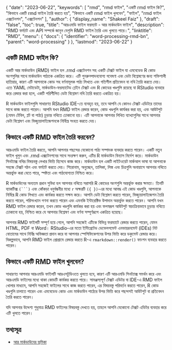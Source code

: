 {
  "date": "2023-06-22",
  "keywords": [
"rmd",
"rmd ফাইল",
"একটি rmd ফাইল কি?",
"কিভাবে একটি rmd ফাইল তৈরি করতে হয়",
"কিভাবে একটি rmd ফাইল খুলবেন",
"ফাইল",
"rmd ফাইল এক্সটেনশন",
"এক্সটেনশন"
],
  "author": {
    "display_name": "Shakeel Faiz"
},
  "draft": "false",
  "toc": true,
  "title": "আরএমডি ফাইল ফরম্যাট - আর মার্কডাউন ফাইল",
  "description": "RMD ফর্ম্যাট এবং API সম্পর্কে জানুন যেগুলি RMD ফাইল তৈরি এবং খুলতে পারে।",
  "linktitle": "RMD",
  "menu": {
    "docs": {
      "identifier": "word-processing-rmd-bn",
      "parent": "word-processing"
}
},
  "lastmod": "2023-06-22"
}

## একটি RMD ফাইল কি?

একটি আর মার্কডাউন (RMD) ফাইল হল .rmd এক্সটেনশন সহ একটি টেক্সট ফাইল যা এমবেডেড R কোড অংশগুলির সাথে মার্কডাউন পাঠ্যকে একত্রিত করে। এটি পুনরুত্পাদনযোগ্য গবেষণা এবং ডেটা বিশ্লেষণের জন্য শক্তিশালী হাতিয়ার, কারণ এটি আপনাকে কোড সহ বর্ণনামূলক পাঠ্য লিখতে এবং গতিশীল প্রতিবেদন বা নথি তৈরি করতে দেয়। এতে YAML মেটাডেটা, মার্কডাউন-ফরম্যাটেড প্লেইন টেক্সট এবং R কোডের খণ্ডগুলি রয়েছে যা RStudio ব্যবহার করে রেন্ডার করা হলে, একটি পরিশীলিত ডেটা বিশ্লেষণ নথি তৈরি করতে একত্রিত হয়।

R মার্কডাউন ফাইলগুলি সাধারণত RStudio IDE-তে ব্যবহৃত হয়, তবে আপনি যে কোনও টেক্সট এডিটরে তাদের সাথে কাজ করতে পারেন। আপনি যখন RMD ফাইল রেন্ডার করেন, কোড খণ্ডগুলি কার্যকর করা হয়, এবং আউটপুট (যেমন টেবিল, প্লট বা পাঠ্য) চূড়ান্ত নথিতে ঢোকানো হয়। এটি আপনাকে আপনার লিখিত ব্যাখ্যাগুলির সাথে আপনার ডেটা বিশ্লেষণ এবং ভিজ্যুয়ালাইজেশনকে নির্বিঘ্নে সংহত করতে দেয়।

## কিভাবে একটি RMD ফাইল তৈরি করবেন?

আরএমডি ফাইল তৈরি করতে, আপনি আপনার পছন্দের যেকোনো পাঠ্য সম্পাদক ব্যবহার করতে পারেন। একটি নতুন ফাইল খুলুন এবং .rmd এক্সটেনশনের সাথে সংরক্ষণ করুন, এটির R মার্কডাউন বিন্যাস নির্দেশ করে। মার্কডাউন সিনট্যাক্স নথির বিষয়বস্তু লেখার ভিত্তি হিসেবে কাজ করে। মার্কডাউন হল একটি লাইটওয়েট মার্কআপ ভাষা যা আপনাকে সহজে টেক্সট গঠন এবং ফর্ম্যাট করতে দেয়। শিরোনাম, অনুচ্ছেদ, তালিকা, লিঙ্ক এবং চিত্রগুলি অনায়াসে আপনার নথিতে অন্তর্ভুক্ত করা যেতে পারে, স্পষ্টতা এবং পাঠযোগ্যতা নিশ্চিত করে।

R মার্কডাউনের অন্যতম প্রধান সুবিধা হল আপনার নথিতে সরাসরি R কোডের অংশগুলি অন্তর্ভুক্ত করার ক্ষমতা। তিনটি ব্যাকটিক্স `(```)` এবং কোঁকড়া ধনুর্বন্ধনীর মধ্যে `r` অক্ষরটি `({ })`-এর মধ্যে আবদ্ধ এই কোড খণ্ডগুলি, আপনাকে নির্বিঘ্নে R কোড লিখতে এবং কার্যকর করতে সক্ষম করে। আপনি ডেটা বিশ্লেষণ করতে পারেন, ভিজ্যুয়ালাইজেশন তৈরি করতে পারেন, পরিসংখ্যান গণনা করতে পারেন এবং এমনকি ইন্টারেক্টিভ উপাদান অন্তর্ভুক্ত করতে পারেন। আপনি যখন RMD ফাইল রেন্ডার করেন, তখন কোড খণ্ডগুলি কার্যকর করা হয় এবং ফলস্বরূপ আউটপুট স্বয়ংক্রিয়ভাবে চূড়ান্ত নথিতে ঢোকানো হয়, নিশ্চিত করে যে আপনার বিশ্লেষণ এবং বর্ণনা সম্পূর্ণরূপে একত্রিত হয়েছে।

আপনার RMD ফাইলটি সম্পূর্ণ হয়ে গেলে, আপনি সহজেই এটিকে বিভিন্ন ফরম্যাটে রেন্ডার করতে পারেন, যেমন HTML, PDF বা Word। RStudio-এর মতো ইন্টিগ্রেটেড ডেভেলপমেন্ট এনভায়রনমেন্ট (IDEs) নিট বোতামের সাথে নির্বিঘ্ন অভিজ্ঞতা প্রদান করে যা আপনার স্পেসিফিকেশনের উপর ভিত্তি করে ডকুমেন্ট রেন্ডার করে। বিকল্পভাবে, আপনি RMD ফাইল প্রোগ্রামে রেন্ডার করতে R-এ `rmarkdown::render()` ফাংশন ব্যবহার করতে পারেন।

## কিভাবে একটি RMD ফাইল খুলবেন?

সাধারণত আপনার আরএমডি ফাইলটি আরএসটুডিওতে খুলতে হবে, কারণ এটি আরএমডি সিনট্যাক্স সমর্থন করে এবং আরএমডি ফাইলের মধ্যে থাকা কোডটি কার্যকর করতে পারে। সামঞ্জস্যপূর্ণ টেক্সট এডিটর বা IDE-এ RMD ফাইল খোলার মাধ্যমে, আপনি সহজেই ফাইলের সাথে কাজ করতে পারেন, এর বিষয়বস্তু পরিবর্তন করতে পারেন, R কোড খণ্ডগুলি চালাতে পারেন এবং এমবেডেড কোড এবং মার্কডাউন পাঠ্যের উপর ভিত্তি করে পছন্দসই আউটপুট বা প্রতিবেদন তৈরি করতে পারেন।

যদি আপনার উদ্দেশ্য শুধুমাত্র RMD ফাইলের বিষয়বস্তু দেখতে হয়, তাহলে আপনি যেকোনো টেক্সট এডিটর ব্যবহার করে এটি খুলতে পারেন।

## তথ্যসূত্র
* [আর মার্কডাউনের ভূমিকা](https://rmarkdown.rstudio.com/articles_intro.html)


